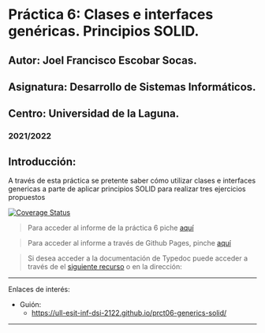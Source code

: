 
# Práctica 6: Clases e interfaces genéricas. Principios SOLID.
## Autor: Joel Francisco Escobar Socas.
## Asignatura: Desarrollo de Sistemas Informáticos.
## Centro: Universidad de la Laguna.
### 2021/2022

## Introducción:
A través de esta práctica se pretente saber cómo utilizar clases e interfaces genericas a parte de aplicar principios SOLID para realizar tres ejercicios propuestos

[![Coverage Status](https://coveralls.io/repos/github/ULL-ESIT-INF-DSI-2122/ull-esit-inf-dsi-21-22-prct06-generics-solid-alu0101130408/badge.svg?branch=master)](https://coveralls.io/github/ULL-ESIT-INF-DSI-2122/ull-esit-inf-dsi-21-22-prct06-generics-solid-alu0101130408?branch=master)

> Para acceder al informe de la práctica 6 piche [aquí]()

> Para acceder al informe a través de Github Pages, pinche [aquí]()

> Si desea acceder a la documentación de Typedoc puede acceder a través de el [siguiente recurso]() o en la dirección: 
---

Enlaces de interés:

* Guión:
  * https://ull-esit-inf-dsi-2122.github.io/prct06-generics-solid/

---
